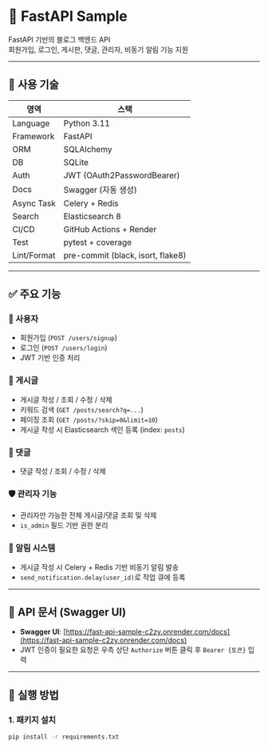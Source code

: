 # 📝 FastAPI Sample

FastAPI 기반의 블로그 백엔드 API  
회원가입, 로그인, 게시판, 댓글, 관리자, 비동기 알림 기능 지원

---

## 🔧 사용 기술

| 영역         | 스택                                      |
|--------------|-------------------------------------------|
| Language     | Python 3.11                               |
| Framework    | FastAPI                                   |
| ORM          | SQLAlchemy                                |
| DB           | SQLite                                    |
| Auth         | JWT (OAuth2PasswordBearer)                |
| Docs         | Swagger (자동 생성)                       |
| Async Task   | Celery + Redis                            |
| Search       | Elasticsearch 8                           |
| CI/CD        | GitHub Actions + Render                   |
| Test         | pytest + coverage                         |
| Lint/Format  | pre-commit (black, isort, flake8)         |

---

## ✅ 주요 기능

### 👤 사용자
- 회원가입 (`POST /users/signup`)
- 로그인 (`POST /users/login`)
- JWT 기반 인증 처리

### 📝 게시글
- 게시글 작성 / 조회 / 수정 / 삭제
- 키워드 검색 (`GET /posts/search?q=...`)
- 페이징 조회 (`GET /posts/?skip=0&limit=10`)
- 게시글 작성 시 Elasticsearch 색인 등록 (index: `posts`)

### 💬 댓글
- 댓글 작성 / 조회 / 수정 / 삭제

### 🛡️ 관리자 기능
- 관리자만 가능한 전체 게시글/댓글 조회 및 삭제
- `is_admin` 필드 기반 권한 분리

### 📢 알림 시스템
- 게시글 작성 시 Celery + Redis 기반 비동기 알림 발송
- `send_notification.delay(user_id)`로 작업 큐에 등록

---

## 🔗 API 문서 (Swagger UI)

- **Swagger UI**: [https://fast-api-sample-c2zy.onrender.com/docs](https://fast-api-sample-c2zy.onrender.com/docs)
- JWT 인증이 필요한 요청은 우측 상단 `Authorize` 버튼 클릭 후 `Bearer {토큰}` 입력

---

## 🚀 실행 방법

### 1. 패키지 설치

```bash
pip install -r requirements.txt
